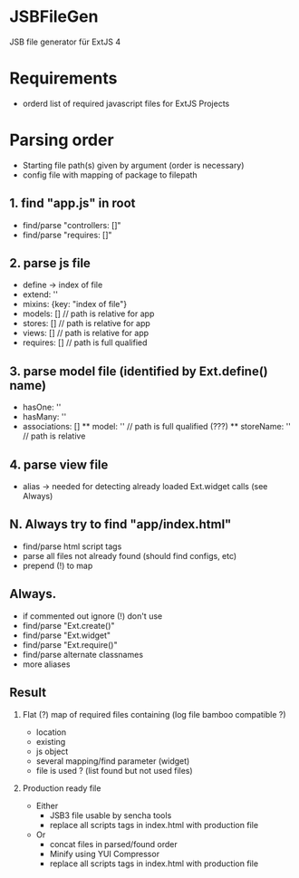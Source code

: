 JSBFileGen
==========

JSB file generator für ExtJS 4

# Requirements
* orderd list of required javascript files for ExtJS Projects

# Parsing order
- Starting file path(s) given by argument (order is necessary)
- config file with mapping of package to filepath

## 1. find "app.js" in root
* find/parse "controllers: []"
* find/parse "requires: []"

## 2. parse js file
* define -> index of file
* extend: ''
* mixins: {key: "index of file"}
* models: [] // path is relative for app
* stores: [] // path is relative for app
* views: [] // path is relative for app
* requires: [] // path is full qualified

## 3. parse model file (identified by Ext.define() name)
* hasOne: ''
* hasMany: ''
* associations: []
** model: '' // path is full qualified (???)
** storeName: '' // path is relative

## 4. parse view file
* alias -> needed for detecting already loaded Ext.widget calls (see Always)
    
    
## N. Always try to find "app/index.html"
* find/parse html script tags
* parse all files not already found (should find configs, etc)
* prepend (!) to map

## Always.
* if commented out ignore (!) don't use
* find/parse "Ext.create()"
* find/parse "Ext.widget"
* find/parse "Ext.require()"
* find/parse alternate classnames
* more aliases

Result
------
1. Flat (?) map of required files containing (log file bamboo compatible ?)
    - location
    - existing
    - js object
    - several mapping/find parameter (widget)
    - file is used ? (list found but not used files)

2. Production ready file
    - Either
        * JSB3 file usable by sencha tools
        * replace all scripts tags in index.html with production file
    - Or
        * concat files in parsed/found order
        * Minify using YUI Compressor
        * replace all scripts tags in index.html with production file